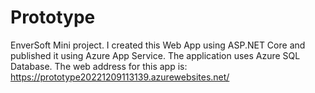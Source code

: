 # Prototype
EnverSoft Mini project. I created this Web App using ASP.NET Core and published it using Azure App Service. The application uses Azure SQL Database. The web address for this app is:  https://prototype20221209113139.azurewebsites.net/ 
